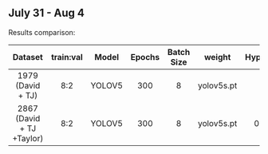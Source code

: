 ## July 31 - Aug 4

Results comparison:

| Dataset  | train:val | Model | Epochs| Batch Size|weight|Hyperparameters| mAP@0.5|Training Time|Details|
| :-----:  | :-------: |:-----:|:-----:|:---------:|:------:|:-----------:|:----:|:---:|:----:|
| 1979 (David + TJ)  | 8:2| YOLOV5 |300|8|yolov5s.pt|[hyp](../results/exp16/hyp.yaml)|0.727|4.5 h |[exp16](../results/exp16)|
| 2867 (David + TJ +Taylor)  |  8:2| YOLOV5|300|8|yolov5s.pt|0.01-0.0001| || [exp17]() |
